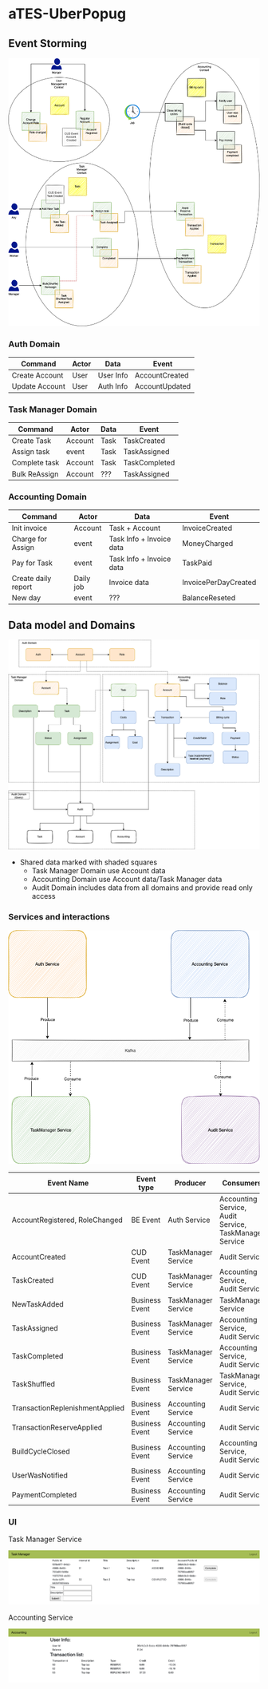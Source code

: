 # aTES-UberPopug

## Event Storming

![](EventStormingATes.png)

### Auth Domain

|Command|Actor|Data|Event|
|---|---|---|---|
|Create Account|User|User Info|AccountCreated|
|Update Account|User|Auth Info|AccountUpdated|

### Task Manager Domain

|Command|Actor|Data|Event|
|---|---|---|---|
|Create Task|Account|Task|TaskCreated|
|Assign task|<TaskCreated> event|Task|TaskAssigned|
|Complete task|Account|Task|TaskCompleted|
|Bulk ReAssign|Account|???|TaskAssigned|

### Accounting Domain

|Command|Actor|Data|Event|
|---|---|---|---|
|Init invoice|Account|Task + Account|InvoiceCreated|
|Charge for Assign|<TaskAssigned> event|Task Info + Invoice data|MoneyCharged|
|Pay for Task|<TaskCompleted> event|Task Info + Invoice data|TaskPaid|
|Create daily report|Daily job|Invoice data|InvoicePerDayCreated|
|New day|<InvoicePerDayCreated> event|???|BalanceReseted|

## Data model and Domains

![](ModelATEM.png)

* Shared data marked with shaded squares
    * Task Manager Domain use Account data
    * Accounting Domain use Account data/Task Manager data
    * Audit Domain includes data from all domains and provide read only access

### Services and interactions

![](ServicesAndInteractions.png)

|Event Name|Event type|Producer|Consumers
|---|---|---|---|
|AccountRegistered, RoleChanged|BE Event|Auth Service|Accounting Service, Audit Service, TaskManager Service|
|AccountCreated|CUD Event|TaskManager Service|Audit Service|
|TaskCreated|CUD Event|TaskManager Service|Accounting Service, Audit Service|
|NewTaskAdded|Business Event|TaskManager Service|TaskManager Service|
|TaskAssigned|Business Event|TaskManager Service|Accounting Service, Audit Service|
|TaskCompleted|Business Event|TaskManager Service|Accounting Service, Audit Service|
|TaskShuffled|Business Event|TaskManager Service|TaskManager Service, Audit Service|
|TransactionReplenishmentApplied|Business Event|Accounting Service|Audit Service|
|TransactionReserveApplied|Business Event|Accounting Service|Audit Service|
|BuildCycleClosed|Business Event|Accounting Service|Accounting Service, Audit Service|
|UserWasNotified|Business Event|Accounting Service|Audit Service|
|PaymentCompleted|Business Event|Accounting Service|Audit Service|

### UI

Task Manager Service

![](TaskManagerUI.png)

Accounting Service

![](AccountingUI.png)